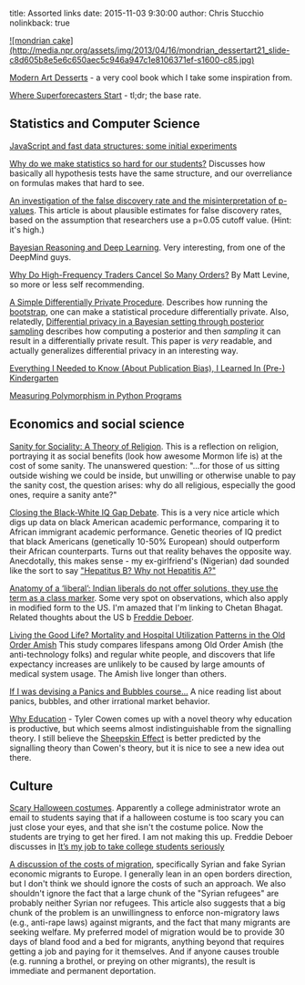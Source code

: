 title: Assorted links
date: 2015-11-03 9:30:00
author: Chris Stucchio
nolinkback: true

<a href="http://amzn.to/1Qiov3T">
![mondrian cake](http://media.npr.org/assets/img/2013/04/16/mondrian_dessertart21_slide-c8d605b8e5e6c650aec5c946a947c1e8106371ef-s1600-c85.jpg)
</a>

[Modern Art Desserts](http://amzn.to/1Qiov3T) - a very cool book which I take some inspiration from.

[Where Superforecasters Start](http://econlog.econlib.org/archives/2015/10/outside_first.html) - tl;dr; the base rate.

## Statistics and Computer Science

[JavaScript and fast data structures: some initial experiments](http://lemire.me/blog/archives/2015/10/05/javascript-and-fast-data-structures-some-initial-experiments/)

[Why do we make statistics so hard for our students?](https://scientistseessquirrel.wordpress.com/2015/10/06/why-do-we-make-statistics-so-hard-for-our-students/) Discusses how basically all hypothesis tests have the same structure, and our overreliance on formulas makes that hard to see.

[An investigation of the false discovery rate and the misinterpretation of p-values](http://rsos.royalsocietypublishing.org/content/royopensci/1/3/140216.full.pdf). This article is about plausible estimates for false discovery rates, based on the assumption that researchers use a p=0.05 cutoff value. (Hint: it's high.)

[Bayesian Reasoning and Deep Learning](http://blog.shakirm.com/wp-content/uploads/2015/10/Bayes_Deep.pdf). Very interesting, from one of the DeepMind guys.

[Why Do High-Frequency Traders Cancel So Many Orders?](http://www.bloombergview.com/articles/2015-10-08/why-do-high-frequency-traders-cancel-so-many-orders-) By Matt Levine, so more or less self recommending.

[A Simple Differentially Private Procedure](http://www.win-vector.com/blog/2015/10/a-simple-differentially-private-procedure/). Describes how running the [bootstrap](https://en.wikipedia.org/wiki/Bootstrapping_(statistics)), one can make a statistical procedure differentially private. Also, relatedly, [Differential privacy in a Bayesian setting through posterior sampling](http://arxiv.org/pdf/1306.1066v4.pdf) describes how computing a posterior and then *sampling* it can result in a differentially private result. This paper is *very* readable, and actually generalizes differential privacy in an interesting way.

[Everything I Needed to Know (About Publication Bias), I Learned In (Pre-) Kindergarten](https://codeandculture.wordpress.com/2015/11/06/everything-i-needed-to-know-about-publication-bias-i-learned-in-pre-kindergarten/)

[Measuring Polymorphism in Python Programs](http://delivery.acm.org/10.1145/2820000/2816717/p114-aakerblom.pdf?ip=66.108.92.115&id=2816717&acc=OPEN&key=4D4702B0C3E38B35%2E4D4702B0C3E38B35%2E4D4702B0C3E38B35%2E6D218144511F3437&CFID=728462494&CFTOKEN=99470396&__acm__=1446998015_297d0e1a4ba615b86108ff14e60c7a4e)

## Economics and social science

[Sanity for Sociality: A Theory of Religion](http://thefutureprimaeval.net/sanity-for-sociality/). This is a reflection on religion, portraying it as social benefits (look how awesome Mormon life is) at the cost of some sanity. The unanswered question: "...for those of us sitting outside wishing we could be inside, but unwilling or otherwise unable to pay the sanity cost, the question arises: why do all religious, especially the good ones, require a sanity ante?"

[Closing the Black-White IQ Gap Debate](http://www.unz.com/article/closing-the-black-white-iq-gap-debate-part-2/). This is a very nice article which digs up data on black American academic performance, comparing it to African immigrant academic performance. Genetic theories of IQ predict that black Americans (genetically 10-50% European) should outperform their African counterparts. Turns out that reality behaves the opposite way. Anecdotally, this makes sense - my ex-girlfriend's (Nigerian) dad sounded like the sort to say ["Hepatitus B? Why not Hepatitis A?"](https://www.google.com/search?q=high+expectations+asian+father&es_sm=93&source=lnms&tbm=isch&sa=X&ved=0CAcQ_AUoAWoVChMIsMjXwLHhyAIVQTU-Ch3n0wzE&biw=1735&bih=862)

[Anatomy of a ‘liberal’: Indian liberals do not offer solutions, they use the term as a class marker](http://blogs.timesofindia.indiatimes.com/The-underage-optimist/anatomy-of-a-liberal-indian-liberals-do-not-offer-solutions-they-use-the-term-as-a-class-marker/). Some very spot on observations, which also apply in modified form to the US. I'm amazed that I'm linking to Chetan Bhagat. Related thoughts about the US b [Freddie Deboer](http://fredrikdeboer.com/2015/11/09/getting-past-the-coalition-of-the-cool/).

[Living the Good Life? Mortality and Hospital Utilization Patterns in the Old Order Amish](http://journals.plos.org/plosone/article?id=10.1371/journal.pone.0051560) This study compares lifespans among Old Order Amish (the anti-technology folks) and regular white people, and discovers that life expectancy increases are unlikely to be caused by large amounts of medical system usage. The Amish live longer than others.

[If I was devising a Panics and Bubbles course...](https://longandvariable.wordpress.com/2014/04/23/if-i-was-devising-a-panics-and-bubbles-course/) A nice reading list about panics, bubbles, and other irrational market behavior.

[Why Education](http://marginalrevolution.com/marginalrevolution/2006/02/why_education_i.html) - Tyler Cowen comes up with a novel theory why education is productive, but which seems almost indistinguishable from the signalling theory. I still believe the [Sheepskin Effect](https://en.wikipedia.org/wiki/Signalling_(economics)) is better predicted by the signalling theory than Cowen's theory, but it is nice to see a new idea out there.

## Culture

[Scary Halloween costumes](https://www.washingtonpost.com/news/volokh-conspiracy/wp/2015/11/07/administrators-defending-student-free-speech-apparently-reason-for-dismissal-according-to-some-yale-students/). Apparently a college administrator wrote an email to students saying that if a halloween costume is too scary you can just close your eyes, and that she isn't the costume police. Now the students are trying to get her fired. I am not making this up. Freddie Deboer discusses in [It’s my job to take college students seriously](http://fredrikdeboer.com/2015/11/07/its-my-job-to-take-college-students-seriously/)

[A discussion of the costs of migration](http://thosewhocansee.blogspot.hk/2015/10/crashing-gates-crash-course.html), specifically Syrian and fake Syrian economic migrants to Europe. I generally lean in an open borders direction, but I don't think we should ignore the costs of such an approach. We also shouldn't ignore the fact that a large chunk of the "Syrian refugees" are probably neither Syrian nor refugees. This article also suggests that a big chunk of the problem is an unwillingness to enforce non-migratory laws (e.g., anti-rape laws) against migrants, and the fact that many migrants are seeking welfare. My preferred model of migration would be to provide 30 days of bland food and a bed for migrants, anything beyond that requires getting a job and paying for it themselves. And if anyone causes trouble (e.g. running a brothel, or preying on other migrants), the result is immediate and permanent deportation.
